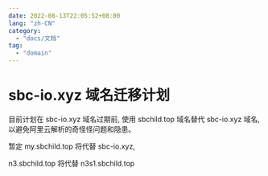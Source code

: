 ```yaml
---
date: 2022-08-13T22:05:52+08:00
lang: "zh-CN"
category: 
  - "docs/文档"
tag:
  - "domain"
---
```


# sbc-io.xyz 域名迁移计划

目前计划在 sbc-io.xyz 域名过期前, 使用 sbchild.top 域名替代 sbc-io.xyz 域名, 以避免阿里云解析的奇怪怪问题和隐患。

暂定 my.sbchild.top 将代替 sbc-io.xyz,

n3.sbchild.top 将代替 n3s1.sbchild.top

